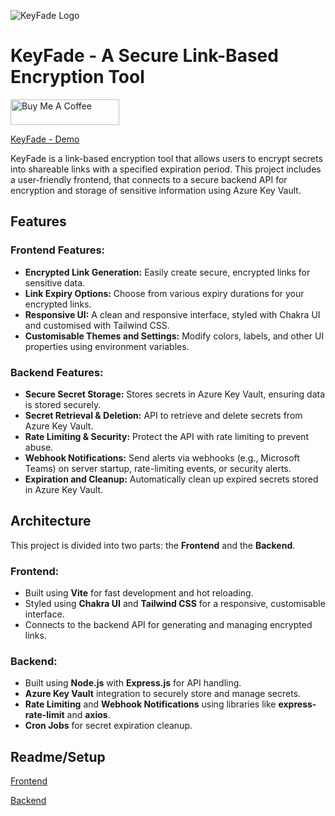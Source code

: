 ![KeyFade Logo](https://public.keyfade.com/logo.png)

# KeyFade - A Secure Link-Based Encryption Tool

<a href="https://www.buymeacoffee.com/NickJongens" target="_blank">
    <img src="https://cdn.buymeacoffee.com/buttons/default-orange.png" alt="Buy Me A Coffee" height="41" width="174">
</a>

[KeyFade - Demo](https://demo.keyfade.com/)

KeyFade is a link-based encryption tool that allows users to encrypt secrets into shareable links with a specified expiration period. 
This project includes a user-friendly frontend, that connects to a secure backend API for encryption and storage of sensitive information using Azure Key Vault.

## Features

### Frontend Features:
- **Encrypted Link Generation:** Easily create secure, encrypted links for sensitive data.
- **Link Expiry Options:** Choose from various expiry durations for your encrypted links.
- **Responsive UI:** A clean and responsive interface, styled with Chakra UI and customised with Tailwind CSS.
- **Customisable Themes and Settings:** Modify colors, labels, and other UI properties using environment variables.
  
### Backend Features:
- **Secure Secret Storage:** Stores secrets in Azure Key Vault, ensuring data is stored securely.
- **Secret Retrieval & Deletion:** API to retrieve and delete secrets from Azure Key Vault.
- **Rate Limiting & Security:** Protect the API with rate limiting to prevent abuse.
- **Webhook Notifications:** Send alerts via webhooks (e.g., Microsoft Teams) on server startup, rate-limiting events, or security alerts.
- **Expiration and Cleanup:** Automatically clean up expired secrets stored in Azure Key Vault.

## Architecture

This project is divided into two parts: the **Frontend** and the **Backend**. 

### Frontend:
- Built using **Vite** for fast development and hot reloading.
- Styled using **Chakra UI** and **Tailwind CSS** for a responsive, customisable interface.
- Connects to the backend API for generating and managing encrypted links.

### Backend:
- Built using **Node.js** with **Express.js** for API handling.
- **Azure Key Vault** integration to securely store and manage secrets.
- **Rate Limiting** and **Webhook Notifications** using libraries like **express-rate-limit** and **axios**.
- **Cron Jobs** for secret expiration cleanup.

## Readme/Setup
[Frontend](https://github.com/NickJongens/KeyFade/blob/main/keyfade-frontend/)

[Backend](https://github.com/NickJongens/KeyFade/blob/main/keyfade-backend/)


